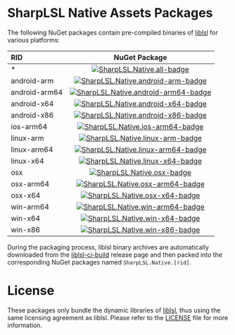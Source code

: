 # SharpLSL Native Assets Packages

The following NuGet packages contain pre-compiled binaries of [liblsl](https://github.com/sccn/liblsl) for various platforms:

| RID           |                        NuGet Package                         |
| :------------ | :----------------------------------------------------------: |
| *             |  [![SharpLSL.Native.all-badge]][SharpLSL.Native.all-nuget]   |
| android-arm   |  [![SharpLSL.Native.android-arm-badge]][SharpLSL.Native.android-arm-nuget]   |
| android-arm64 |  [![SharpLSL.Native.android-arm64-badge]][SharpLSL.Native.android-arm64-nuget]   |
| android-x64   |  [![SharpLSL.Native.android-x64-badge]][SharpLSL.Native.android-x64-nuget]   |
| android-x86   |  [![SharpLSL.Native.android-x86-badge]][SharpLSL.Native.android-x86-nuget]   |
| ios-arm64     |  [![SharpLSL.Native.ios-arm64-badge]][SharpLSL.Native.ios-arm64-nuget]   |
| linux-arm     |  [![SharpLSL.Native.linux-arm-badge]][SharpLSL.Native.linux-arm-nuget]   |
| linux-arm64   |  [![SharpLSL.Native.linux-arm64-badge]][SharpLSL.Native.linux-arm64-nuget]   |
| linux-x64     |  [![SharpLSL.Native.linux-x64-badge]][SharpLSL.Native.linux-x64-nuget]   |
| osx           |  [![SharpLSL.Native.osx-badge]][SharpLSL.Native.osx-nuget]   |
| osx-arm64     |  [![SharpLSL.Native.osx-arm64-badge]][SharpLSL.Native.osx-arm64-nuget]   |
| osx-x64       |  [![SharpLSL.Native.osx-x64-badge]][SharpLSL.Native.osx-x64-nuget]   |
| win-arm64     |  [![SharpLSL.Native.win-arm64-badge]][SharpLSL.Native.win-arm64-nuget]   |
| win-x64       | [![SharpLSL.Native.win-x64-badge]][SharpLSL.Native.win-x64-nuget] |
| win-x86       | [![SharpLSL.Native.win-x86-badge]][SharpLSL.Native.win-x86-nuget] |

[SharpLSL.Native.all-badge]: https://img.shields.io/nuget/v/SharpLSL.Native.all.svg
[SharpLSL.Native.all-nuget]: https://www.nuget.org/packages/SharpLSL.Native.all
[SharpLSL.Native.android-arm-badge]: https://img.shields.io/nuget/v/SharpLSL.Native.android-arm.svg
[SharpLSL.Native.android-arm-nuget]: https://www.nuget.org/packages/SharpLSL.Native.android-arm
[SharpLSL.Native.android-arm64-badge]: https://img.shields.io/nuget/v/SharpLSL.Native.android-arm64.svg
[SharpLSL.Native.android-arm64-nuget]: https://www.nuget.org/packages/SharpLSL.Native.android-arm64
[SharpLSL.Native.android-x64-badge]: https://img.shields.io/nuget/v/SharpLSL.Native.android-x64.svg
[SharpLSL.Native.android-x64-nuget]: https://www.nuget.org/packages/SharpLSL.Native.android-x64
[SharpLSL.Native.android-x86-badge]: https://img.shields.io/nuget/v/SharpLSL.Native.android-x86.svg
[SharpLSL.Native.android-x86-nuget]: https://www.nuget.org/packages/SharpLSL.Native.android-x86
[SharpLSL.Native.ios-arm64-badge]: https://img.shields.io/nuget/v/SharpLSL.Native.ios-arm64.svg
[SharpLSL.Native.ios-arm64-nuget]: https://www.nuget.org/packages/SharpLSL.Native.ios-arm64
[SharpLSL.Native.linux-arm-badge]: https://img.shields.io/nuget/v/SharpLSL.Native.linux-arm.svg
[SharpLSL.Native.linux-arm-nuget]: https://www.nuget.org/packages/SharpLSL.Native.linux-arm
[SharpLSL.Native.linux-arm64-badge]: https://img.shields.io/nuget/v/SharpLSL.Native.linux-arm64.svg
[SharpLSL.Native.linux-arm64-nuget]: https://www.nuget.org/packages/SharpLSL.Native.linux-arm64
[SharpLSL.Native.linux-x64-badge]: https://img.shields.io/nuget/v/SharpLSL.Native.linux-x64.svg
[SharpLSL.Native.linux-x64-nuget]: https://www.nuget.org/packages/SharpLSL.Native.linux-x64
[SharpLSL.Native.osx-badge]: https://img.shields.io/nuget/v/SharpLSL.Native.osx.svg
[SharpLSL.Native.osx-nuget]: https://www.nuget.org/packages/SharpLSL.Native.osx
[SharpLSL.Native.osx-arm64-badge]: https://img.shields.io/nuget/v/SharpLSL.Native.osx-arm64.svg
[SharpLSL.Native.osx-arm64-nuget]: https://www.nuget.org/packages/SharpLSL.Native.osx-arm64
[SharpLSL.Native.osx-x64-badge]: https://img.shields.io/nuget/v/SharpLSL.Native.osx-x64.svg
[SharpLSL.Native.osx-x64-nuget]: https://www.nuget.org/packages/SharpLSL.Native.osx-x64
[SharpLSL.Native.win-arm64-badge]: https://img.shields.io/nuget/v/SharpLSL.Native.win-arm64.svg
[SharpLSL.Native.win-arm64-nuget]: https://www.nuget.org/packages/SharpLSL.Native.win-arm64
[SharpLSL.Native.win-x64-badge]: https://img.shields.io/nuget/v/SharpLSL.Native.win-x64.svg
[SharpLSL.Native.win-x64-nuget]: https://www.nuget.org/packages/SharpLSL.Native.win-x64
[SharpLSL.Native.win-x86-badge]: https://img.shields.io/nuget/v/SharpLSL.Native.win-x86.svg
[SharpLSL.Native.win-x86-nuget]: https://www.nuget.org/packages/SharpLSL.Native.win-x86

During the packaging process, liblsl binary archives are automatically downloaded from the [liblsl-ci-build](https://github.com/myd7349/liblsl-ci-build) release page and then packed into the corresponding NuGet packages named `SharpLSL.Native.[rid]`.

# License

These packages only bundle the dynamic libraries of [liblsl](https://github.com/sccn/liblsl), thus using the same licensing agreement as liblsl. Please refer to the [LICENSE](./LICENSE) file for more information.
